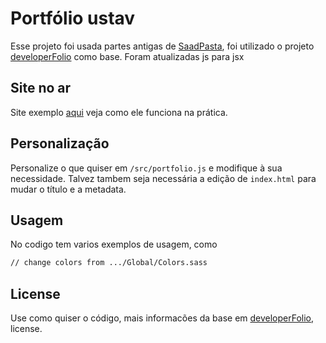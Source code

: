 # Portfólio ustav
Esse projeto foi usada partes antigas de [SaadPasta](https://github.com/saadpasta), foi utilizado o projeto [developerFolio](https://github.com/saadpasta/developerFolio) como base. 
Foram atualizadas js para jsx

## Site no ar

Site exemplo [aqui](https://gustav.vercel.app/) veja como ele funciona na prática.

## Personalização
Personalize o que quiser em `/src/portfolio.js` e modifique à sua necessidade. Talvez tambem seja necessária a edição de `index.html` para mudar o título e a metadata.

## Usagem
No codigo tem varios exemplos de usagem, como
```bash
// change colors from .../Global/Colors.sass 
```

## License
Use como quiser o código, mais informacões da base em [developerFolio](https://github.com/saadpasta/developerFolio), license.
